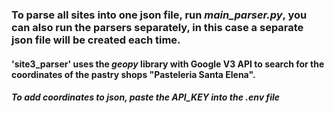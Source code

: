 ### To parse all sites into one json file, run ***main_parser.py***, you can also run the parsers separately, in this case a separate json file will be created each time. ###    
#### 'site3_parser' uses the *geopy* library with Google V3 API to search for the coordinates of the pastry shops "Pasteleria Santa Elena". ####    
##### To add coordinates to json, paste the API_KEY into the *.env* file #####    
